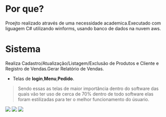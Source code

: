# Por que?
Proejto realizado através de uma necessidade academica.Executado com liguagem C# utilizando winforms, usando banco de dados na nuvem aws.


# Sistema 
Realiza Cadastro/Atualização/Listagem/Exclusão  de Produtos e Cliente e Registro de Vendas.Gerar Relatório de Vendas. 


- Telas de **login**,**Menu**,**Pedido**.
> Sendo essas as telas de maior importância dentro do software das quais vão ter uso de cerca de 70% dentro de todo software elas foram estilizadas para ter o melhor funcionamento do úsuario.
<img src="Prints_Pizzaria/Tela_Login.PNG">

<img src="Prints_Pizzaria/Tela_Menu.PNG">

<img src="Prints_Pizzaria/Tela_Pedido.PNG">
